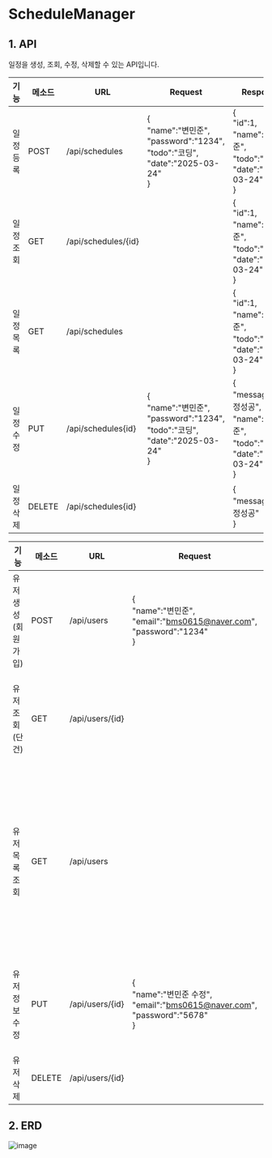 # ScheduleManager

## 1. API
일정을 생성, 조회, 수정, 삭제할 수 있는 API입니다.

|기능|메소드|URL|Request|Response|
|------|---|---|---|------|
|일정등록|POST|/api/schedules|{<br/>"name":"변민준",<br/>"password":"1234",<br/>"todo":"코딩",<br/>"date":"2025-03-24"<br/>}|{<br/>"id":1,<br/>"name":"변민준",<br/>"todo":"코딩",<br/>"date":"2025-03-24"<br/>}|
|일정조회|GET|/api/schedules/{id}| |{<br/>"id":1,<br/>"name":"변민준",<br/>"todo":"코딩",<br/>"date":"2025-03-24"<br/>}|
|일정목록|GET|/api/schedules| |{<br/>"id":1,<br/>"name":"변민준",<br/>"todo":"코딩",<br/>"date":"2025-03-24"<br/>}|
|일정수정|PUT|/api/schedules{id}|{<br/>"name":"변민준",<br/>"password":"1234",<br/>"todo":"코딩",<br/>"date":"2025-03-24"<br/>}|{<br/>"message":"수정성공",<br/>"name":"변민준",<br/>"todo":"코딩",<br/>"date":"2025-03-24"<br/>}|
|일정삭제|DELETE|/api/schedules{id}| |{<br/>"message":"수정성공"<br/>}|

|기능|메소드|URL|Request|Response|
|------|---|---|---|------|
|유저 생성 (회원가입)|POST|/api/users|{<br/>"name":"변민준",<br/>"email":"bms0615@naver.com",<br/>"password":"1234"<br/>}|{<br/>"id":1,<br/>"name":"변민준",<br/>"email":"bms0615@naver.com",<br/>"createdAt":"2025-03-24 12:00:00",<br/>"updatedAt":"2025-03-24 12:00:00"<br/>}|
|유저 조회 (단건)|GET|/api/users/{id}| |{<br/>"id":1,<br/>"name":"변민준",<br/>"email":"bms0615@naver.com",<br/>"createdAt":"2025-03-24 12:00:00",<br/>"updatedAt":"2025-03-24 12:00:00"<br/>}|
|유저 목록 조회|GET|/api/users| |[{<br/>"id":1,<br/>"name":"변민준",<br/>"email":"bms0615@naver.com",<br/>"createdAt":"2025-03-24 12:00:00",<br/>"updatedAt":"2025-03-24 12:00:00"<br/>},<br/>{<br/>"id":2,<br/>"name":"홍길동",<br/>"email":"hong@example.com",<br/>"createdAt":"2025-03-24 12:10:00",<br/>"updatedAt":"2025-03-24 12:10:00"<br/>}]|
|유저 정보 수정|PUT|/api/users/{id}|{<br/>"name":"변민준 수정",<br/>"email":"bms0615@naver.com",<br/>"password":"5678"<br/>}|{<br/>"id":1,<br/>"name":"변민준 수정",<br/>"email":"bms0615@naver.com",<br/>"createdAt":"2025-03-24 12:00:00",<br/>"updatedAt":"2025-03-24 12:30:00"<br/>}|
|유저 삭제|DELETE|/api/users/{id}| |{<br/>"message":"유저 삭제 성공"<br/>}|


 
## 2. ERD
![image](https://github.com/user-attachments/assets/4b453e2d-bc50-46e2-a8d1-f064c3a097e1)
